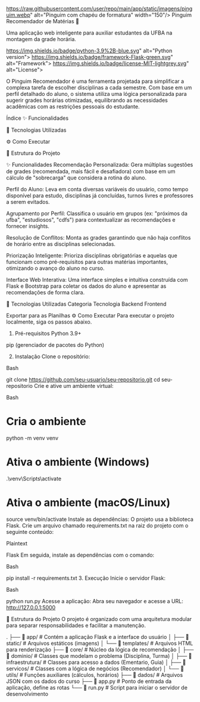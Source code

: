 https://raw.githubusercontent.com/user/repo/main/app/static/imagens/pinguim.webp" alt="Pinguim com chapéu de formatura" width="150"/>
Pinguim Recomendador de Matérias 🐧

Uma aplicação web inteligente para auxiliar estudantes da UFBA na montagem da grade horária.


https://img.shields.io/badge/python-3.9%2B-blue.svg" alt="Python version">
https://img.shields.io/badge/framework-Flask-green.svg" alt="Framework">
https://img.shields.io/badge/license-MIT-lightgrey.svg" alt="License">

O Pinguim Recomendador é uma ferramenta projetada para simplificar a complexa tarefa de escolher disciplinas a cada semestre. Com base em um perfil detalhado do aluno, o sistema utiliza uma lógica personalizada para sugerir grades horárias otimizadas, equilibrando as necessidades acadêmicas com as restrições pessoais do estudante.

Índice
✨ Funcionalidades

🚀 Tecnologias Utilizadas

⚙️ Como Executar

📂 Estrutura do Projeto

✨ Funcionalidades
Recomendação Personalizada: Gera múltiplas sugestões de grades (recomendada, mais fácil e desafiadora) com base em um cálculo de "sobrecarga" que considera a rotina do aluno.

Perfil do Aluno: Leva em conta diversas variáveis do usuário, como tempo disponível para estudo, disciplinas já concluídas, turnos livres e professores a serem evitados.

Agrupamento por Perfil: Classifica o usuário em grupos (ex: "próximos da ufba", "estudiosos", "cdfs") para contextualizar as recomendações e fornecer insights.

Resolução de Conflitos: Monta as grades garantindo que não haja conflitos de horário entre as disciplinas selecionadas.

Priorização Inteligente: Prioriza disciplinas obrigatórias e aquelas que funcionam como pré-requisitos para outras matérias importantes, otimizando o avanço do aluno no curso.

Interface Web Interativa: Uma interface simples e intuitiva construída com Flask e Bootstrap para coletar os dados do aluno e apresentar as recomendações de forma clara.

🚀 Tecnologias Utilizadas
Categoria	Tecnologia
Backend	
Frontend	

Exportar para as Planilhas
⚙️ Como Executar
Para executar o projeto localmente, siga os passos abaixo.

1. Pré-requisitos
Python 3.9+

pip (gerenciador de pacotes do Python)

2. Instalação
Clone o repositório:

Bash

git clone https://github.com/seu-usuario/seu-repositorio.git
cd seu-repositorio
Crie e ative um ambiente virtual:

Bash

# Cria o ambiente
python -m venv venv

# Ativa o ambiente (Windows)
.\venv\Scripts\activate

# Ativa o ambiente (macOS/Linux)
source venv/bin/activate
Instale as dependências:
O projeto usa a biblioteca Flask. Crie um arquivo chamado requirements.txt na raiz do projeto com o seguinte conteúdo:

Plaintext

Flask
Em seguida, instale as dependências com o comando:

Bash

pip install -r requirements.txt
3. Execução
Inicie o servidor Flask:

Bash

python run.py
Acesse a aplicação:
Abra seu navegador e acesse a URL: http://127.0.0.1:5000

📂 Estrutura do Projeto
O projeto é organizado com uma arquitetura modular para separar responsabilidades e facilitar a manutenção.

.
├── 📂 app/                # Contém a aplicação Flask e a interface do usuário
│   ├── 📂 static/         # Arquivos estáticos (imagens)
│   └── 📂 templates/      # Arquivos HTML para renderização
├── 📂 core/               # Núcleo da lógica de recomendação
│   ├── 📂 dominio/        # Classes que modelam o problema (Disciplina, Turma)
│   ├── 📂 infraestrutura/ # Classes para acesso a dados (Ementario, Guia)
│   ├── 📂 servicos/       # Classes com a lógica de negócios (Recomendador)
│   └── 📂 utils/          # Funções auxiliares (cálculos, horários)
├── 📂 dados/              # Arquivos JSON com os dados do curso
├── 📜 app.py              # Ponto de entrada da aplicação, define as rotas
└── 📜 run.py              # Script para iniciar o servidor de desenvolvimento